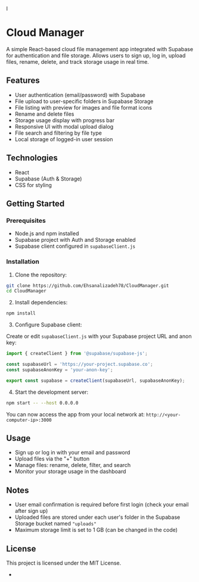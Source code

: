 ا
# Cloud Manager

A simple React-based cloud file management app integrated with Supabase for authentication and file storage.
Allows users to sign up, log in, upload files, rename, delete, and track storage usage in real time.

## Features

* User authentication (email/password) with Supabase
* File upload to user-specific folders in Supabase Storage
* File listing with preview for images and file format icons
* Rename and delete files
* Storage usage display with progress bar
* Responsive UI with modal upload dialog
* File search and filtering by file type
* Local storage of logged-in user session

## Technologies

* React
* Supabase (Auth & Storage)
* CSS for styling

## Getting Started

### Prerequisites

* Node.js and npm installed
* Supabase project with Auth and Storage enabled
* Supabase client configured in `supabaseClient.js`

### Installation

1. Clone the repository:

```bash
git clone https://github.com/Ehsanalizadeh78/CloudManager.git
cd CloudManager
```

2. Install dependencies:

```bash
npm install
```

3. Configure Supabase client:

Create or edit `supabaseClient.js` with your Supabase project URL and anon key:

```js
import { createClient } from '@supabase/supabase-js';

const supabaseUrl = 'https://your-project.supabase.co';
const supabaseAnonKey = 'your-anon-key';

export const supabase = createClient(supabaseUrl, supabaseAnonKey);
```

4. Start the development server:

```bash
npm start -- --host 0.0.0.0
```

You can now access the app from your local network at:
`http://<your-computer-ip>:3000`

## Usage

* Sign up or log in with your email and password
* Upload files via the "+" button
* Manage files: rename, delete, filter, and search
* Monitor your storage usage in the dashboard

## Notes

* User email confirmation is required before first login (check your email after sign up)
* Uploaded files are stored under each user's folder in the Supabase Storage bucket named `"uploads"`
* Maximum storage limit is set to 1 GB (can be changed in the code)

## License

This project is licensed under the MIT License.

-
